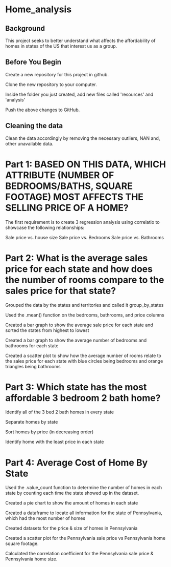 # Home_analysis

## Background

This project seeks to better understand what affects the affordability of homes in states of the US that interest us as a group.

## Before You Begin

Create a new repository for this project in github.

Clone the new repository to your computer.

Inside the folder you just created, add new files called 'resources' and 'analysis'

Push the above changes to GitHub.

## Cleaning the data
Clean the data accordingly by removing the necessary outliers, NAN and, other unavailable data.

# Part 1: BASED ON THIS DATA, WHICH ATTRIBUTE (NUMBER OF BEDROOMS/BATHS, SQUARE FOOTAGE) MOST AFFECTS THE SELLING PRICE OF A HOME?
The first requirement is to create 3 regression analysis using correlatio to showcase the following relationships:

Sale price vs. house size
Sale price vs. Bedrooms
Sale price vs. Bathrooms
# Part 2: What is the average sales price for each state and how does the number of rooms compare to the sales price for that state?
Grouped the data by the states and territories and called it group_by_states

Used the .mean() function on the bedrooms, bathrooms, and price columns

Created a bar graph to show the average sale price for each state and sorted the states from highest to lowest

Created a bar graph to show the average number of bedrooms and bathrooms for each state

Created a scatter plot to show how the average number of rooms relate to the sales price for each state with blue circles being bedrooms and orange triangles being bathrooms

# Part 3: Which state has the most affordable 3 bedroom 2 bath home?
Identify all of the 3 bed 2 bath homes in every state

Separate homes by state

Sort homes by price (in decreasing order)

Identify home with the least price in each state

# Part 4: Average Cost of Home By State
Used the .value_count function to determine the number of homes in each state by counting each time the state showed up in the dataset.

Created a pie chart to show the amount of homes in each state

Created a dataframe to locate all information for the state of Pennsylvania, which had the most number of homes

Created datasets for the price & size of homes in Pennsylvania

Created a scatter plot for the Pennsylvania sale price vs Pennsylvania home square footage.

Calculated the correlation coefficient for the Pennsylvania sale price & Pennsylvania home size.
